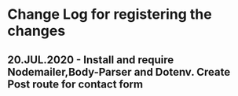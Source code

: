 # Change Log for registering the changes

## 20.JUL.2020 - Install and require Nodemailer,Body-Parser and Dotenv. Create Post route for contact form